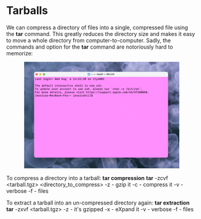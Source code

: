 # Tarballs

We can compress a directory of files into a single, compressed file using the **tar** command. This greatly reduces the directory size and makes it easy to move a whole directory from computer-to-computer. Sadly, the commands and option for the **tar** command are notoriously hard to memorize:

<p align="center">
<img width="410" alt="terminal" src="https://github.com/jesshill/CSU-2025FA-DSCI-510-001_LINUX_as_a_computational_platform/blob/main/Images/terminal.png">
</p>

To compress a directory into a tarball:
**tar compression**
**tar** -zcvf <tarball.tgz> <directory_to_compress>
-z - gzip it
-c - compress it
-v - verbose
-f - files

To extract a tarball into an un-compressed directory again:
**tar extraction**
**tar** -zxvf <tarball.tgz>
-z - it's gzipped
-x - eXpand it
-v - verbose
-f - files
